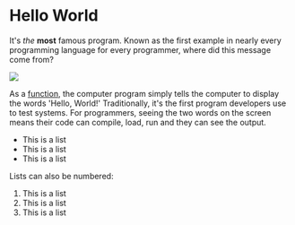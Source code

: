 # Hello World

It's *the* **most** famous program. Known as the first example in nearly every programming language for every programmer, where did this message come from?

![](https://upload.wikimedia.org/wikipedia/commons/thumb/0/0b/HelloWorld_Maktivism_ComputerProgramming_LEDs.jpg/220px-HelloWorld_Maktivism_ComputerProgramming_LEDs.jpg)

As a [function](https://en.wikipedia.org/wiki/Subroutine),
the computer program simply tells the computer to display the words 'Hello, World!' Traditionally, it's the first program developers use to test systems. For programmers, seeing the two words on the screen means their code can compile, load, run and they can see the output.

* This is a list
* This is a list
* This is a list

Lists can also be numbered:

1. This is a list
2. This is a list
3. This is a list
